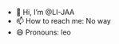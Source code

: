 - 👋 Hi, I’m @LI-JAA
- 📫 How to reach me: No way
- 😄 Pronouns: leo


<!---
LI-JAA/LI-JAA is a ✨ special ✨ repository because its `README.md` (this file) appears on your GitHub profile.
You can click the Preview link to take a look at your changes.
--->
